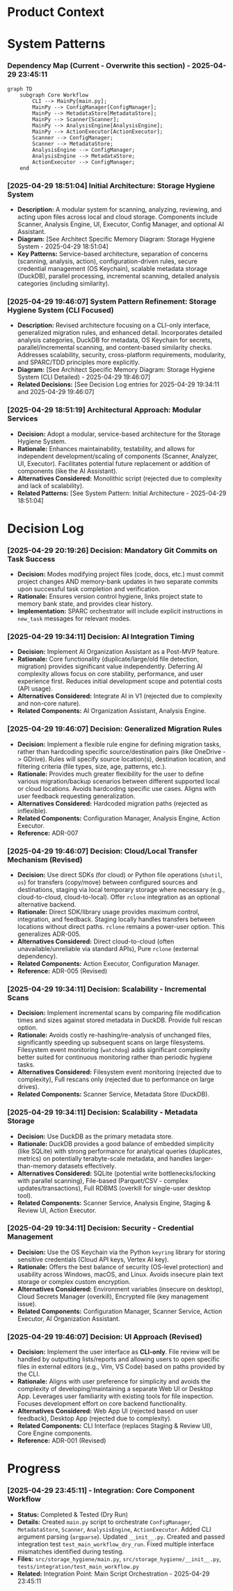 # Product Context
<!-- Entries below should be added reverse chronologically (newest first) -->

# System Patterns
<!-- Entries below should be added reverse chronologically (newest first) -->
### Dependency Map (Current - Overwrite this section) - 2025-04-29 23:45:11
```mermaid
graph TD
    subgraph Core Workflow
        CLI --> MainPy[main.py];
        MainPy --> ConfigManager[ConfigManager];
        MainPy --> MetadataStore[MetadataStore];
        MainPy --> Scanner[Scanner];
        MainPy --> AnalysisEngine[AnalysisEngine];
        MainPy --> ActionExecutor[ActionExecutor];
        Scanner --> ConfigManager;
        Scanner --> MetadataStore;
        AnalysisEngine --> ConfigManager;
        AnalysisEngine --> MetadataStore;
        ActionExecutor --> ConfigManager;
    end
```

### [2025-04-29 18:51:04] Initial Architecture: Storage Hygiene System
- **Description:** A modular system for scanning, analyzing, reviewing, and acting upon files across local and cloud storage. Components include Scanner, Analysis Engine, UI, Executor, Config Manager, and optional AI Assistant.
- **Diagram:** [See Architect Specific Memory Diagram: Storage Hygiene System - 2025-04-29 18:51:04]
- **Key Patterns:** Service-based architecture, separation of concerns (scanning, analysis, action), configuration-driven rules, secure credential management (OS Keychain), scalable metadata storage (DuckDB), parallel processing, incremental scanning, detailed analysis categories (including similarity).
<!-- Entries below should be added reverse chronologically (newest first) -->

### [2025-04-29 19:46:07] System Pattern Refinement: Storage Hygiene System (CLI Focused)
- **Description:** Revised architecture focusing on a CLI-only interface, generalized migration rules, and enhanced detail. Incorporates detailed analysis categories, DuckDB for metadata, OS Keychain for secrets, parallel/incremental scanning, and content-based similarity checks. Addresses scalability, security, cross-platform requirements, modularity, and SPARC/TDD principles more explicitly.
- **Diagram:** [See Architect Specific Memory Diagram: Storage Hygiene System (CLI Detailed) - 2025-04-29 19:46:07]
- **Related Decisions:** [See Decision Log entries for 2025-04-29 19:34:11 and 2025-04-29 19:46:07]

### [2025-04-29 18:51:19] Architectural Approach: Modular Services
- **Decision:** Adopt a modular, service-based architecture for the Storage Hygiene System.
- **Rationale:** Enhances maintainability, testability, and allows for independent development/scaling of components (Scanner, Analyzer, UI, Executor). Facilitates potential future replacement or addition of components (like the AI Assistant).
- **Alternatives Considered:** Monolithic script (rejected due to complexity and lack of scalability).
- **Related Patterns:** [See System Pattern: Initial Architecture - 2025-04-29 18:51:04]
# Decision Log
<!-- Entries below should be added reverse chronologically (newest first) -->

### [2025-04-29 20:19:26] Decision: Mandatory Git Commits on Task Success
- **Decision:** Modes modifying project files (code, docs, etc.) must commit project changes AND memory-bank updates in two separate commits upon successful task completion and verification.
- **Rationale:** Ensures version control hygiene, links project state to memory bank state, and provides clear history.
- **Implementation:** SPARC orchestrator will include explicit instructions in `new_task` messages for relevant modes.
### [2025-04-29 19:34:11] Decision: AI Integration Timing
- **Decision:** Implement AI Organization Assistant as a Post-MVP feature.
- **Rationale:** Core functionality (duplicate/large/old file detection, migration) provides significant value independently. Deferring AI complexity allows focus on core stability, performance, and user experience first. Reduces initial development scope and potential costs (API usage).
- **Alternatives Considered:** Integrate AI in V1 (rejected due to complexity and non-core nature).
- **Related Components:** AI Organization Assistant, Analysis Engine.

### [2025-04-29 19:46:07] Decision: Generalized Migration Rules
- **Decision:** Implement a flexible rule engine for defining migration tasks, rather than hardcoding specific source/destination pairs (like OneDrive -> GDrive). Rules will specify source location(s), destination location, and filtering criteria (file types, size, age, patterns, etc.).
- **Rationale:** Provides much greater flexibility for the user to define various migration/backup scenarios between different supported local or cloud locations. Avoids hardcoding specific use cases. Aligns with user feedback requesting generalization.
- **Alternatives Considered:** Hardcoded migration paths (rejected as inflexible).
- **Related Components:** Configuration Manager, Analysis Engine, Action Executor.
- **Reference:** ADR-007

### [2025-04-29 19:46:07] Decision: Cloud/Local Transfer Mechanism (Revised)
- **Decision:** Use direct SDKs (for cloud) or Python file operations (`shutil`, `os`) for transfers (copy/move) between configured sources and destinations, staging via local temporary storage where necessary (e.g., cloud-to-cloud, cloud-to-local). Offer `rclone` integration as an optional alternative backend.
- **Rationale:** Direct SDK/library usage provides maximum control, integration, and feedback. Staging locally handles transfers between locations without direct paths. `rclone` remains a power-user option. This generalizes ADR-005.
- **Alternatives Considered:** Direct cloud-to-cloud (often unavailable/unreliable via standard APIs), Pure `rclone` (external dependency).
- **Related Components:** Action Executor, Configuration Manager.
- **Reference:** ADR-005 (Revised)

### [2025-04-29 19:34:11] Decision: Scalability - Incremental Scans
- **Decision:** Implement incremental scans by comparing file modification times and sizes against stored metadata in DuckDB. Provide full rescan option.
- **Rationale:** Avoids costly re-hashing/re-analysis of unchanged files, significantly speeding up subsequent scans on large filesystems. Filesystem event monitoring (`watchdog`) adds significant complexity better suited for continuous monitoring rather than periodic hygiene tasks.
- **Alternatives Considered:** Filesystem event monitoring (rejected due to complexity), Full rescans only (rejected due to performance on large drives).
- **Related Components:** Scanner Service, Metadata Store (DuckDB).

### [2025-04-29 19:34:11] Decision: Scalability - Metadata Storage
- **Decision:** Use DuckDB as the primary metadata store.
- **Rationale:** DuckDB provides a good balance of embedded simplicity (like SQLite) with strong performance for analytical queries (duplicates, metrics) on potentially terabyte-scale metadata, and handles larger-than-memory datasets effectively.
- **Alternatives Considered:** SQLite (potential write bottlenecks/locking with parallel scanning), File-based (Parquet/CSV - complex updates/transactions), Full RDBMS (overkill for single-user desktop tool).
- **Related Components:** Scanner Service, Analysis Engine, Staging & Review UI, Action Executor.

### [2025-04-29 19:34:11] Decision: Security - Credential Management
- **Decision:** Use the OS Keychain via the Python `keyring` library for storing sensitive credentials (Cloud API keys, Vertex AI key).
- **Rationale:** Offers the best balance of security (OS-level protection) and usability across Windows, macOS, and Linux. Avoids insecure plain text storage or complex custom encryption.
- **Alternatives Considered:** Environment variables (insecure on desktop), Cloud Secrets Manager (overkill), Encrypted file (key management issue).
- **Related Components:** Configuration Manager, Scanner Service, Action Executor, AI Organization Assistant.

### [2025-04-29 19:46:07] Decision: UI Approach (Revised)
- **Decision:** Implement the user interface as **CLI-only**. File review will be handled by outputting lists/reports and allowing users to open specific files in external editors (e.g., Vim, VS Code) based on paths provided by the CLI.
- **Rationale:** Aligns with user preference for simplicity and avoids the complexity of developing/maintaining a separate Web UI or Desktop App. Leverages user familiarity with existing tools for file inspection. Focuses development effort on core backend functionality.
- **Alternatives Considered:** Web App UI (rejected based on user feedback), Desktop App (rejected due to complexity).
- **Related Components:** CLI Interface (replaces Staging & Review UI), Core Engine components.
- **Reference:** ADR-001 (Revised)

# Progress
<!-- Entries below should be added reverse chronologically (newest first) -->
### [2025-04-29 23:45:11] - Integration: Core Component Workflow
- **Status:** Completed & Tested (Dry Run)
- **Details:** Created `main.py` script to orchestrate `ConfigManager`, `MetadataStore`, `Scanner`, `AnalysisEngine`, `ActionExecutor`. Added CLI argument parsing (`argparse`). Updated `__init__.py`. Created and passed integration test `test_main_workflow_dry_run`. Fixed multiple interface mismatches identified during testing.
- **Files:** `src/storage_hygiene/main.py`, `src/storage_hygiene/__init__.py`, `tests/integration/test_main_workflow.py`
- **Related:** Integration Point: Main Script Orchestration - 2025-04-29 23:45:11